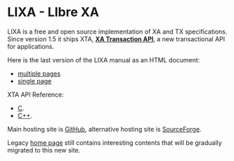 # LIXA - LIbre XA

LIXA is a free and open source implementation of XA and TX specifications.
Since version 1.5 it ships XTA, [**XA Transaction API**](XTA.md), a new 
transactional API for applications.

Here is the last version of the LIXA manual as an HTML document:

- [multiple pages](/manuals/html/index.html)
- [single page](/manuals/html/index_all_in_one.html)

XTA API Reference:

- [C](/manuals/xta/C/index.html).
- [C++](/manuals/xta/CPP/index.html).

Main hosting site is [GitHub](https://github.com/tiian/lixa), alternative hosting site is [SourceForge](https://sourceforge.net/projects/lixa/).

Legacy [home page](https://sourceforge.net/p/lixa/wiki/) still contains interesting contents that will be gradually migrated to this new site.

